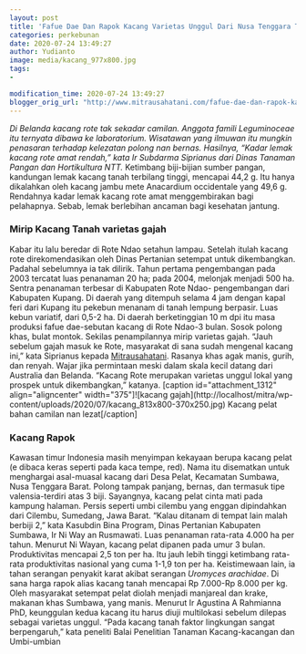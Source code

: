 ```yaml
---
layout: post
title: 'Fafue Dae Dan Rapok Kacang Varietas Unggul Dari Nusa Tenggara Timur'
categories: perkebunan
date: 2020-07-24 13:49:27
author: Yudianto
image: media/kacang_977x800.jpg
tags:
- 

modification_time: 2020-07-24 13:49:27
blogger_orig_url: "http://www.mitrausahatani.com/fafue-dae-dan-rapok-kacang-varietas.html"
---
```


_Di Belanda kacang rote tak sekadar camilan. Anggota famili Leguminoceae itu
ternyata dibawa ke laboratorium. Wisatawan yang ilmuwan itu mungkin penasaran
terhadap kelezatan polong nan bernas. Hasilnya, “Kadar lemak kacang rote amat
rendah,” kata Ir Subdarma Siprianus dari Dinas Tanaman Pangan dan Hortikultura
NTT._ Ketimbang biji-bijian sumber pangan, kandungan lemak kacang tanah
terbilang tinggi, mencapai 44,2 g. Itu hanya dikalahkan oleh kacang jambu mete
Anacardium occidentale yang 49,6 g. Rendahnya kadar lemak kacang rote amat
menggembirakan bagi pelahapnya. Sebab, lemak berlebihan ancaman bagi kesehatan
jantung.

### Mirip Kacang Tanah varietas gajah

Kabar itu lalu beredar di Rote Ndao setahun lampau. Setelah itulah kacang rote
direkomendasikan oleh Dinas Pertanian setempat untuk dikembangkan. Padahal
sebelumnya ia tak dilirik. Tahun pertama pengembangan pada 2003 tercatat luas
penanaman 20 ha; pada 2004, melonjak menjadi 500 ha. Sentra penanaman terbesar
di Kabupaten Rote Ndao- pengembangan dari Kabupaten Kupang. Di daerah yang
ditempuh selama 4 jam dengan kapal feri dari Kupang itu pekebun menanam di
tanah lempung berpasir. Luas kebun variatif, dari 0,5-2 ha. Di daerah
berketinggian 10 m dpi itu masa produksi fafue dae-sebutan kacang di Rote
Ndao-3 bulan. Sosok polong khas, bulat montok. Sekilas penampilannya mirip
varietas gajah. “Jauh sebelum gajah masuk ke Rote, masyarakat di sana sudah
mengenal kacang ini,” kata Siprianus kepada
[Mitrausahatani](https://www.mitrausahatani.com). Rasanya khas agak manis, gurih, dan
renyah. Wajar jika permintaan meski dalam skala kecil datang dari Australia
dan Belanda. “Kacang Rote merupakan varietas unggul lokal yang prospek untuk
dikembangkan,” katanya. [caption id="attachment_1312" align="aligncenter"
width="375"]![kacang gajah](http://localhost/mitra/wp-
content/uploads/2020/07/kacang_813x800-370x250.jpg) Kacang pelat bahan camilan
nan lezat[/caption]

### Kacang Rapok

Kawasan timur Indonesia masih menyimpan kekayaan berupa kacang pelat (e dibaca
keras seperti pada kaca tempe, red). Nama itu disematkan untuk menghargai
asal-muasal kacang dari Desa Pelat, Kecamatan Sumbawa, Nusa Tenggara Barat.
Polong tampak panjang, bernas, dan termasuk tipe valensia-terdiri atas 3 biji.
Sayangnya, kacang pelat cinta mati pada kampung halaman. Persis seperti umbi
cilembu yang enggan dipindahkan dari Cilembu, Sumedang, Jawa Barat. “Kalau
ditanam di tempat lain malah berbiji 2,” kata Kasubdin Bina Program, Dinas
Pertanian Kabupaten Sumbawa, Ir Ni Way an Rusmawati. Luas penanaman rata-rata
4.000 ha per tahun. Menurut Ni Wayan, kacang pelat dipanen pada umur 3 bulan.
Produktivitas mencapai 2,5 ton per ha. Itu jauh lebih tinggi ketimbang rata-
rata produktivitas nasional yang cuma 1-1,9 ton per ha. Keistimewaan lain, ia
tahan serangan penyakit karat akibat serangan _Uromyces arachidae_. Di sana
harga rapok alias kacang tanah mencapai Rp 7.000-Rp 8.000 per kg. Oleh
masyarakat setempat pelat diolah menjadi manjareal dan krake, makanan khas
Sumbawa, yang manis. Menurut Ir Agustina A Rahmianna PhD, keunggulan kedua
kacang itu harus diuji multilokasi sebelum dilepas sebagai varietas unggul.
“Pada kacang tanah faktor lingkungan sangat berpengaruh,” kata peneliti Balai
Penelitian Tanaman Kacang-kacangan dan Umbi-umbian


